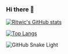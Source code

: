 ### Hi there 👋
[![Ritwic's GitHub stats](https://github-readme-stats.vercel.app/api?username=raptor1820&show_icons=true&count_private=true&theme=radical)](https://github.com/anuraghazra/github-readme-stats)

[![Top Langs](https://github-readme-stats.vercel.app/api/top-langs/?username=raptor1820&theme=radical)](https://github.com/anuraghazra/github-readme-stats)

![GitHub Snake Light](github-snake.svg)
<!--
**raptor1820/raptor1820** is a ✨ _special_ ✨ repository because its `README.md` (this file) appears on your GitHub profile.

Here are some ideas to get you started:

- 🔭 I’m currently working on ...
- 🌱 I’m currently learning ...
- 👯 I’m looking to collaborate on ...
- 🤔 I’m looking for help with ...
- 💬 Ask me about ...
- 📫 How to reach me: ...
- 😄 Pronouns: ...
- ⚡ Fun fact: ...
-->
